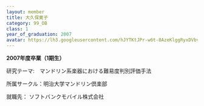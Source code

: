 ```yaml
---
layout: member
title: 大久保寛子
category: 99_OB
class: 1
year_of_graduation: 2007
avatar: https://lh3.googleusercontent.com/hJYTKtJPr-w6t-8AzeKlggRyxDVbvI1fI47JkV3xWFXVKcN9GUDbG-gZS4FVaM9cIplPkleSMrFKOwJBa9ZEsYMLSVtHAMJNlE1h1OR7REyBkbPXWVfBBL8z36Am8X2FEpZOJmlnB-OcimGE2iK8WPrnnUPXpBp0q2hdoqeWIVsLfwgbZHl1HfJbjOXjQKynzXv5Ddt4tHS6hcFFdqhto0jluRYcOkTLzaJazR0fLaWiTmhpY_Pc1NmKMAJQ4dXpqqt4qBB7kAsmwNrWK8DL9ryOWa6d9y_N34fYiLY7wuzriChGw6iys-LQv_TKP8aYoEgqLEiz1aaqeQxM3wUEHe_3SjGrN9bsG2CwEDEDnv7duTAsi-nEenxApIYujXE5uFGFD0wueRcc0f6NVYDlKq82czssIcGO2-oonYnzeyIyZ-AhfX_pfquYz4f_Eb8xLeh6ui9L9vYGrTBID6XhU05-dZVuJf__MHECtka4PY9WvolkhFkI5GHoMWVWOWYW7ktFpoZELCdx3o4XrK8WzMd5AYlU7uu7X3TRNOhQ6GriwGh3tRH8ABHlu6gV_vtglQUpuue_uq6Ray6RNSfAez6P4ClR3Imggv5wcJf6dTwMt_7acA8OTVsb_Mui3aDaD-02eKDYOK39dQfEJ_VmRbieQrw5C59rFMlB=p-s300
---
```

**2007年度卒業（1期生）**

研究テーマ:　マンドリン系楽器における難易度判別評価手法

所属サークル：明治大学マンドリン倶楽部

就職先： ソフトバンクモバイル株式会社

